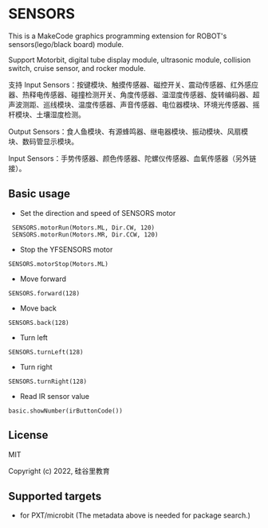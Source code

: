 # SENSORS
 This is a MakeCode graphics programming extension for ROBOT's sensors(lego/black board) module.

Support Motorbit, digital tube display module, ultrasonic module, collision switch, cruise sensor, and rocker module. 


支持 
Input Sensors：按键模块、触摸传感器、磁控开关、震动传感器、红外感应器、热释电传感器、碰撞检测开关、角度传感器、温湿度传感器、旋转编码器、超声波测距、巡线模块、温度传感器、声音传感器、电位器模块、环境光传感器、摇杆模块、土壤湿度检测。

Output Sensors：食人鱼模块、有源蜂鸣器、继电器模块、振动模块、风扇模块、数码管显示模块。

Input Sensors：手势传感器、颜色传感器、陀螺仪传感器、血氧传感器（另外链接）。

## Basic usage

* Set the direction and speed of SENSORS motor

```blocks
 SENSORS.motorRun(Motors.ML, Dir.CW, 120)
 SENSORS.motorRun(Motors.MR, Dir.CCW, 120)
```

* Stop the YFSENSORS motor 

```blocks
SENSORS.motorStop(Motors.ML)
```

* Move forward

```blocks
SENSORS.forward(128)
```

* Move back

```blocks
SENSORS.back(128)
```

* Turn left

```blocks
SENSORS.turnLeft(128)
```

* Turn right

```blocks
SENSORS.turnRight(128)
```

* Read IR sensor value

```blocks
basic.showNumber(irButtonCode())
```


## License

MIT

Copyright (c) 2022, 硅谷里教育


## Supported targets

* for PXT/microbit
  (The metadata above is needed for package search.)